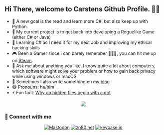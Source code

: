 ## Hi There, welcome to Carstens Github Profile. 🙋‍♂️

- 🔭 A new goal is the read and learn more C#, but also keep up with Python.
- 🔭 My current project is to get back into developing a Roguelike Game (either C# or Java)
- 🌱 Learning C# as I need it for my next Job and improving my ethical hacking skills
- 🎮 Been a Gamer since i can barely remember 🤷🏾‍♂️, you can hit me up on [Steam](//steamcommunity.com/id/cbrueggenolte).
- 💬 Ask me about anything you like. I know quite a lot about computers, which software might solve your problem or how to gain back privacy while using windows or macOS.
- 📝 Sometimes I also write something on my [blog](//cbrueggenolte.de)
- 😄 Pronouns: he/him
- ⚡ Fun fact: [Why do hidden files begin with a dot](//catonmat.net/unix-hidden-files)

<p align="center"> 
  <img src="https://github-readme-streak-stats.herokuapp.com?user=cblte" />
</p>

### 👋 Connect with me

<!-- Badges template - https://github.com/badges/shields -->

<p align="center">
  <a href="https://nrw.social/@cblte"><img alt="Mastodon" title="Mastodon" src="https://img.shields.io/mastodon/follow/109474432379000200?domain=https%3A%2F%2Fnrw.social&style=for-the-badge"/></a>
  <a href="https://cbrueggenolte.de/"><img alt="zn80.net" title="Carstens Blog" src="https://img.shields.io/badge/cbrueggenolte.de-GREEN.svg?&style=for-the-badge&logo=cbrueggenolte.de&logoColor=white"></a>
  <a href="https://keybase.io/cblte"><img alt="keybase.io" title="cblte on keybase.io" src="https://img.shields.io/badge/keybase.io-orange.svg?&style=for-the-badge&logo=dev.to&logoColor=white"></a>
</p>


<!--
**cblte/cblte** is a ✨ _special_ ✨ repository because its `README.md` (this file) appears on your GitHub profile.

<a href="https://dev.to/cblte"><img alt="Dev.to" title="cblte Dev.to" src="https://img.shields.io/badge/DEV.TO-3835D3.svg?&style=for-the-badge&logo=dev.to&logoColor=white"></a>

Here are some ideas to get you started:

- 🔭 I’m currently working on ...
- 🌱 I’m currently learning ...
- 👯 I’m looking to collaborate on ...
- 🤔 I’m looking for help with ...
- 💬 Ask me about ...
- 📫 How to reach me: ...
- 😄 Pronouns: ...
- ⚡ Fun fact: ...
-->
